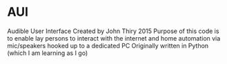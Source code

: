 # AUI
Audible User Interface
Created by John Thiry 2015
Purpose of this code is to enable lay persons to interact with the internet and home automation via mic/speakers hooked up to a dedicated PC
Originally written in Python (which I am learning as I go)
